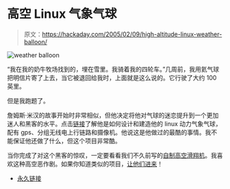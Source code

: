 # 高空 Linux 气象气球

> 原文：<https://hackaday.com/2005/02/09/high-altitude-linux-weather-balloon/>

![weather balloon](img/8e533e988364154cd5a66258f5b53a21.png)

“我在我的奶牛牧场找到的，埋在雪里。我骑着我的四轮车。”几周前，我用氦气球把明信片寄了上去，当它被退回给我时，上面就是这么说的。它行驶了大约 100 英里。

但是我跑题了。

詹姆斯·米汉的故事开始时非常相似，但他决定将他对气球的迷恋提升到一个更加迷人和黑客的水平。点击[链接](http://vpizza.org/%7Ejmeehan/balloon/)了解他是如何设计和建造他的 linux 动力气象气球，配有 gps、分组无线电上行链路和摄像机。他说这是他做过的最酷的事情。我不能保证他还做了什么，但这个项目非常酷。

当你完成了对这个黑客的惊叹，一定要看看我们不久前写的[自制高空滑翔机](http://www.hackaday.com/entry/1234000573027090/)。我喜欢这种高空恶作剧。如果你知道类似的项目，[让他们进来](http://www.hackaday.com/tips/)！

*   [永久链接](http://vpizza.org/~jmeehan/balloon/)